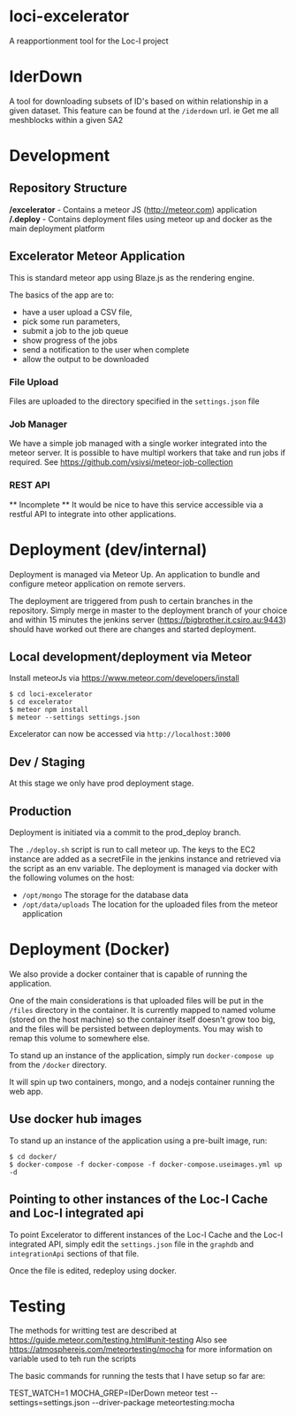 # loci-excelerator
A reapportionment tool for the Loc-I project

# IderDown
A tool for downloading subsets of ID's based on within relationship in a given dataset. This feature can be found at the `/iderdown` url. ie Get me all meshblocks within a given SA2

# Development
## Repository Structure
**/excelerator** - Contains a meteor JS (http://meteor.com) application
**/.deploy** - Contains deployment files using meteor up and docker as the main deployment platform

## Excelerator Meteor Application
This is standard meteor app using Blaze.js as the rendering engine. 

The basics of the app are to:
- have a user upload a CSV file, 
- pick some run parameters, 
- submit a job to the job queue
- show progress of the jobs
- send a notification to the user when complete
- allow the output to be downloaded

### File Upload
Files are uploaded to the directory specified in the `settings.json` file

### Job Manager
We have a simple job managed with a single worker integrated into the meteor server. It is possible to have multipl workers that take and run jobs if required. See https://github.com/vsivsi/meteor-job-collection

### REST API
** Incomplete ** 
It would be nice to have this service accessible via a restful API to integrate into other applications.

# Deployment (dev/internal)
Deployment is managed via Meteor Up. An application to bundle and configure meteor application on remote servers.

The deployment are triggered from push to certain branches in the repository. Simply merge in master to the deployment branch of your choice and within 15 minutes the jenkins server (https://bigbrother.it.csiro.au:9443) should have worked out there are changes and started deployment.

## Local development/deployment via Meteor

Install meteorJs via https://www.meteor.com/developers/install

```
$ cd loci-excelerator
$ cd excelerator
$ meteor npm install
$ meteor --settings settings.json
```

Excelerator can now be accessed via `http://localhost:3000`

## Dev / Staging
At this stage we only have prod deployment stage.

## Production
Deployment is initiated via a commit to the prod_deploy branch. 

The `./deploy.sh` script is run to call meteor up.
The keys to the EC2 instance are added as a secretFile in the jenkins instance and retrieved via the script as an env variable.
The deployment is managed via docker with the following volumes on the host:
- `/opt/mongo` The storage for the database data
- `/opt/data/uploads` The location for the uploaded files from the meteor application

# Deployment (Docker)
We also provide a docker container that is capable of running the application.

One of the main considerations is that uploaded files will be put in the `/files` directory in the container. It is currently mapped to named volume (stored on the host machine) so the container itself doesn't grow too big, and the files will be persisted between deployments. You may wish to remap this volume to somewhere else.

To stand up an instance of the application, simply run `docker-compose up` from the `/docker` directory.

It will spin up two containers, mongo, and a nodejs container running the web app.

## Use docker hub images

To stand up an instance of the application using a pre-built image, run:
```
$ cd docker/
$ docker-compose -f docker-compose -f docker-compose.useimages.yml up -d
```

## Pointing to other instances of the Loc-I Cache and Loc-I integrated api

To point Excelerator to different instances of the Loc-I Cache and the Loc-I integrated API,
simply edit the `settings.json` file in the `graphdb` and `integrationApi` sections of that 
file.

Once the file is edited, redeploy using docker.

# Testing 
The methods for writting test are described at https://guide.meteor.com/testing.html#unit-testing
Also see https://atmospherejs.com/meteortesting/mocha for more information on variable used to teh run the scripts

The basic commands for running the tests that I have setup so far are: 

TEST_WATCH=1 MOCHA_GREP=IDerDown meteor test --settings=settings.json --driver-package meteortesting:mocha
